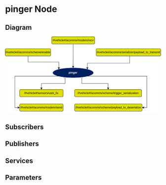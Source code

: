 # pinger Node

## Diagram
![pinger Diagram](img/pinger.png)
## Subscribers

## Publishers

## Services

## Parameters
